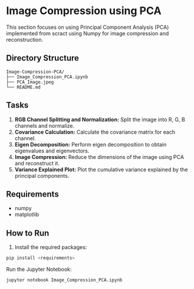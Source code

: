 
# Image Compression using PCA

This section focuses on using Principal Component Analysis (PCA) implemented from scract using Numpy for image compression and reconstruction.

## Directory Structure

```
Image-Compression-PCA/
├── Image_Compression_PCA.ipynb
├── PCA_Image.jpeg
└── README.md
```

## Tasks

1. **RGB Channel Splitting and Normalization:** Split the image into R, G, B channels and normalize.
2. **Covariance Calculation:** Calculate the covariance matrix for each channel.
3. **Eigen Decomposition:** Perform eigen decomposition to obtain eigenvalues and eigenvectors.
4. **Image Compression:** Reduce the dimensions of the image using PCA and reconstruct it.
5. **Variance Explained Plot:** Plot the cumulative variance explained by the principal components.

## Requirements

- numpy
- matplotlib

## How to Run

1. Install the required packages:
```bash
pip install <requirements>
```
Run the Jupyter Notebook:
```bash
jupyter notebook Image_Compression_PCA.ipynb
```